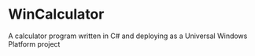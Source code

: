 # WinCalculator
A calculator program written in C# and deploying as a Universal Windows Platform project
